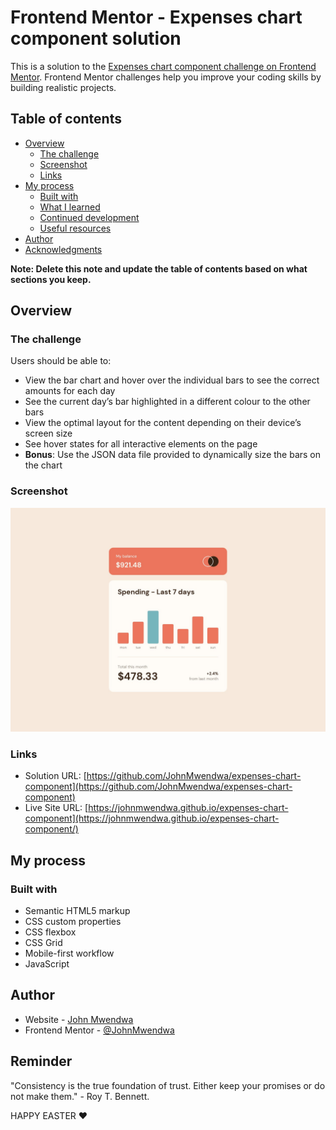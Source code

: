 # Frontend Mentor - Expenses chart component solution

This is a solution to the [Expenses chart component challenge on Frontend Mentor](https://www.frontendmentor.io/challenges/expenses-chart-component-e7yJBUdjwt). Frontend Mentor challenges help you improve your coding skills by building realistic projects.

## Table of contents

- [Overview](#overview)
  - [The challenge](#the-challenge)
  - [Screenshot](#screenshot)
  - [Links](#links)
- [My process](#my-process)
  - [Built with](#built-with)
  - [What I learned](#what-i-learned)
  - [Continued development](#continued-development)
  - [Useful resources](#useful-resources)
- [Author](#author)
- [Acknowledgments](#acknowledgments)

**Note: Delete this note and update the table of contents based on what sections you keep.**

## Overview

### The challenge

Users should be able to:

- View the bar chart and hover over the individual bars to see the correct amounts for each day
- See the current day’s bar highlighted in a different colour to the other bars
- View the optimal layout for the content depending on their device’s screen size
- See hover states for all interactive elements on the page
- **Bonus**: Use the JSON data file provided to dynamically size the bars on the chart

### Screenshot

![Project screenshot](design/desktop-design.jpg)

### Links

- Solution URL: [https://github.com/JohnMwendwa/expenses-chart-component](https://github.com/JohnMwendwa/expenses-chart-component)
- Live Site URL: [https://johnmwendwa.github.io/expenses-chart-component](https://johnmwendwa.github.io/expenses-chart-component/)

## My process

### Built with

- Semantic HTML5 markup
- CSS custom properties
- CSS flexbox
- CSS Grid
- Mobile-first workflow
- JavaScript

## Author

- Website - [John Mwendwa](https://johnmwendwa.vercel.app/)
- Frontend Mentor - [@JohnMwendwa](https://www.frontendmentor.io/profile/JohnMwendwa)

## Reminder

"Consistency is the true foundation of trust. Either keep your promises or do not make them." - Roy T. Bennett.

HAPPY EASTER ❤
